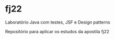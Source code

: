 # fj22
Laboratório Java com testes, JSF e Design patterns

Repositório para aplicar os estudos da apostila fj22
